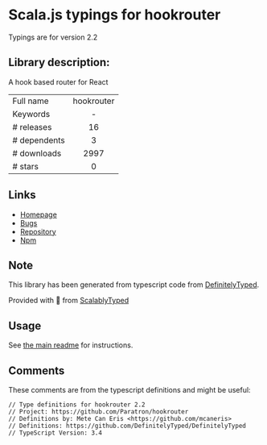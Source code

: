 
# Scala.js typings for hookrouter

Typings are for version 2.2

## Library description:
A hook based router for React

|                    |                 |
| ------------------ | :-------------: |
| Full name          | hookrouter |
| Keywords           | - |
| # releases         | 16 |
| # dependents       | 3 |
| # downloads        | 2997 |
| # stars            | 0 |

## Links
- [Homepage](https://github.com/Paratron/hookrouter#readme)
- [Bugs](https://github.com/Paratron/hookrouter/issues)
- [Repository](https://github.com/Paratron/hookrouter)
- [Npm](https://www.npmjs.com/package/hookrouter)
    


## Note
This library has been generated from typescript code from [DefinitelyTyped](https://definitelytyped.org).

Provided with :purple_heart: from [ScalablyTyped](https://github.com/oyvindberg/ScalablyTyped)

## Usage
See [the main readme](../../readme.md) for instructions.

## Comments

These comments are from the typescript definitions and might be useful:
```
// Type definitions for hookrouter 2.2
// Project: https://github.com/Paratron/hookrouter
// Definitions by: Mete Can Eris <https://github.com/mcaneris>
// Definitions: https://github.com/DefinitelyTyped/DefinitelyTyped
// TypeScript Version: 3.4

```

